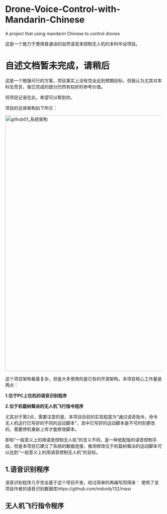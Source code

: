 # Drone-Voice-Control-with-Mandarin-Chinese
A project that using mandarin Chinese to control drones

这是一个致力于使用普通话的自然语音来控制无人机的本科毕设项目。

# **自述文档暂未完成，请稍后**

这是一个勉强可行的方案，项目事实上没有完全达到预期目标，但我认为尤其对本科生而言，我已完成的部分仍然有较好的参考价值。

将项目记录在此，希望可以帮到你。

项目的总体架构如下所示：

<img width="822" alt="github01_系统架构" src="https://user-images.githubusercontent.com/42312874/151939648-59e418a2-f387-46be-b7fd-784a89e3a556.png">

这个项目架构看着复杂，但是大多使用的是已有的开源架构，本项目核心工作量是两点：

**1.位于PC上位机的语音识别程序**

**2.位于机载树莓派的无人机飞行指令程序**

尤其对于第2点，需要注意的是，本项目目前的实现程度为“通过语音指令，命令无人机运行已写好的不同的运动脚本”，其中已写好的运动脚本是不可时刻更改的，需要停机重新上传才能修改脚本。

即和“一般意义上的用语音控制无人机”的含义不同，是一种低配版的语音控制手段。但是本项目已建立了系统的数据连接，推测修改位于机载树莓派的运动脚本可以达到“一般意义上的用语音控制无人机”的目标。



## 1.语音识别程序
语音识别程序几乎完全基于这个项目开发，经过简单的再编写而得来：
使用了该项目作者的语音识别数据库https://github.com/nobody132/masr

## 无人机飞行指令程序
